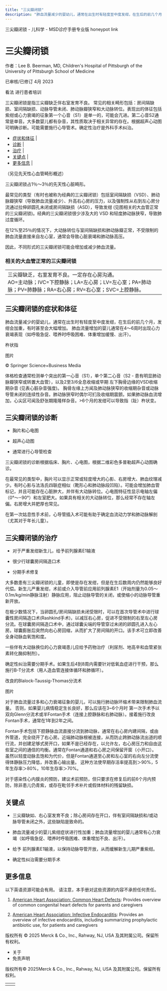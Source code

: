 ```yaml
---
title: "三尖瓣闭锁"
description: "肺血流量减少的婴幼儿，通常在出生时有轻度至中度发绀，在生后的前几个月，发绀会加重，有时甚至会大幅增加。 肺血流量增加的婴儿通常在4～6周时出现心力衰竭表现（如呼吸急促、喂养时呼吸困难、体重增加缓慢、出汗）。"
---
```


﻿三尖瓣闭锁 \- 儿科学 \- MSD诊疗手册专业版 honeypot link

# 三尖瓣闭锁

作者：Lee B. Beerman, MD, Children's Hospital of Pittsburgh of the University of Pittsburgh School of
Medicine

已审核/已修订 4月 2023

看法 进行患者培训

三尖瓣闭锁是指三尖瓣缺乏伴右室发育不良。 常见的相关畸形包括：房间隔缺损、室间隔缺损、动脉导管未闭、肺动脉瓣狭窄和大动脉转位。表现出的体征包括紫绀或心力衰竭的征象第一个心音（S1）是单一的，可能会亢进。第二心音S2通常是单音。大多数婴儿都有杂音，其性质取决于相关异常的存在。根据超声心动图可明确诊断。可能需要施行心导管术。确定性治疗是外科手术纠治。

- [症状和体征](#症状和体征_v1096696_zh) \|
- [诊断](#诊断_v1096701_zh) \|
- [治疗](#治疗_v1096714_zh) \|
- [关键点](#关键点_v11550855_zh) \|
- [更多信息](#更多信息_v50702674_zh) \|

（另见先天性心血管畸形概述）

三尖瓣闭锁占1％～3％的先天性心脏畸形。

最常见的类型（有时也被称为经典的三尖瓣闭锁）包括室间隔缺损（VSD）、肺动脉瓣狭窄（导致肺血流量减少）、升高右心房的压力，以及强制性从右到左心房分流通过拉伸卵圆孔未闭或房间隔缺损（ASD），导致发绀 (见图相关的大血管正常的三尖瓣闭锁)。经典的三尖瓣闭锁很少涉及大的 VSD 和轻度肺动脉狭窄，导致肺过度循环。

在12%至25％的情况下，大动脉转位与室间隔缺损和肺动脉瓣正常，不受限制的肺血流量直接来自左心室，通常会导致心脏衰竭和肺动脉高压。

因此，不同形式的三尖瓣闭锁可能会增加或减少肺血流量。

### 相关的大血管正常的三尖瓣闭锁

|     |
| --- |
| 三尖瓣缺乏，右室发育不良。一定存在心房沟通。<br>AO=主动脉；IVC=下腔静脉；LA=左心房；LV=左心室；PA=肺动脉；PV=肺静脉；RA=右心房；RV=右心室；SVC=上腔静脉。<br> |

## 三尖瓣闭锁的症状和体征

肺血流量减少的婴幼儿，通常在出生时有轻度至中度发绀，在生后的前几个月，发绀会加重，有时甚至会大幅增加。 肺血流量增加的婴儿通常在4～6周时出现心力衰竭表现（如呼吸急促、喂养时呼吸困难、体重增加缓慢、出汗）。

杵状指



图片

© Springer Science+Business Media

体格检查通常检测单个突出的第一心音（S1），单个第二心音（S2 - 患有明显肺动脉瓣狭窄或转置大血管），以及2至3/6全息收缩或早期 左下胸骨边缘的VSD收缩期杂音 (见表心脏杂音强度)。 胸骨左缘上方闻及肺动脉狭窄的收缩期杂音或动脉导管未闭的连续性杂音。肺动脉狭窄时偶尔可扪及收缩期震颤。如果肺动脉血流增加，心尖区可闻及舒张期隆隆样杂音。>6个月的发绀可以导致指（趾）杵状变。

## 三尖瓣闭锁的诊断

- 胸片和心电图

- 超声心动图

- 通常进行心导管检查


三尖瓣闭锁的诊断根据临床、胸片、心电图，根据二维彩色多普勒超声心动图确诊。

在最常见的类型中，胸片可以显示正常或轻度增大的心影、右房增大、肺血纹理减少。有时心影与法洛氏四联症相似（靴形心和肺动脉段凹陷）。可能会增加肺血管标记，并且可能存在心脏肿大，并伴有大动脉转位。心电图特征性显示电轴左偏（0°～−90°）和左室肥大。如果具有相关的大动脉转位，那么经常不存在轴左偏。右房增大并肥厚也常见。

在第一次姑息性手术前，心导管插入术可能有助于确定血流动力学和肺动脉解剖（尤其对于年长儿童）。

## 三尖瓣闭锁的治疗

- 对于严重发绀新生儿，给予前列腺素E1输液

- 很少行球囊房间隔造口术

- 分期手术修复


大多数患有三尖瓣闭锁的儿童，即使是存在发绀，但是在生后数周内仍然能够良好代偿。新生儿严重发绀，术前或介入导管前应用前列腺素E1（开始剂量为0.05～0.1m/kg/min静脉注射）静脉应用，阻止动脉导管的关闭，或使缩小的动脉导管重新开放。

在极少数情况下，当卵圆孔/房间隔缺损未闭受限时，可以在首次导管术中进行球囊性房间隔造口术(Rashkind手术)，以减压右心房，促进不受限制的右至左心房分流。在球囊房间隔造口术中，通过球囊尖端的导管穿过未闭的卵圆孔进入左心房。球囊膨胀后突然向右心房回缩，从而扩大了房间隔的开口。该手术可立即改善全身动脉血氧饱和度。

一些伴有大动脉换位的心力衰竭患儿应给予药物治疗（利尿剂、地高辛和血管紧张素转化酶抑制剂）。

确定性纠治需要分期手术。如果生后4到8周内需要针对低氧血症进行干预，那么施行B-T分流术（用人造血管连接体循环和肺循环）。

改良的Blalock-Taussig-Thomas分流术



图片

对于肺血流量过多和心力衰竭征象的婴儿，可以施行肺动脉环缩术带来限制肺血流量。 否则，如果婴儿病情稳定生长良好，那么应该在3~6个月时 第一次手术予以双向Glenn分流术或半Fontan手术（连接上腔静脉和右肺动脉）。接着施行改良Fontan手术，通常在1年到2年之间。

Fontan手术包括下腔静脉血流直接分流到肺动脉，通常在右心房内建间隔，或由外管道，完全绕开了右心房。近端肺动脉根被连接，从而防止跨肺动脉流出道的顺行流，并创建足够式房开口，如果不是已经存在，以允许左，右心房压力和自由这些室之间的通信的均衡。通常在Fontan通道和右心房之间保留开窗（小开口）。 虽然以轻度动脉去饱和为代价，但是Fontan通道至心房和左心室的右向左分流使得体静脉压力降低，并改善心输出量。 这种方法使早期存活率提高到＞90%，5年生存率＞80%，10年生存率＞70%。

对于感染性心内膜炎的预防，建议术前预防，但只要求在修复后的前6个月内预防，除非患儿仍青紫，或存在毗邻手术补片或假体材料的残留缺损。

## 关键点

- 三尖瓣缺如、右心室发育不良；除心房间存在开口，伴有室间隔缺损和/或动脉导管未闭之外，这些缺陷是致命的。

- 肺血流量减少的婴儿紫绀症状进行性加重；肺血流量增加的婴儿通常有心力衰竭（如呼吸急促、喂养时呼吸困难、体重增加不良、出汗）。

- 给予 前列腺素E1输液，以保持动脉导管开放，从而缓解新生儿期严重紫绀。

- 确定性纠治需要分期手术


## 更多信息

以下英语资源可能会有用。 请注意，本手册对这些资源的内容不承担任何责任。

1. [American Heart Association: Common Heart Defects](https://www.heart.org/en/health-topics/congenital-heart-defects/about-congenital-heart-defects/common-types-of-heart-defects): Provides overview of common congenital heart defects for parents and caregivers

2. [American Heart Association: Infective Endocarditis](https://www.heart.org/en/health-topics/infective-endocarditis): Provides an overview of infective endocarditis, including summarizing prophylactic antibiotic use, for patients and caregivers




版权所有 © 2025
Merck & Co., Inc., Rahway, NJ, USA 及其附属公司。保留所有权利。

- 关于
- 免责声明

版权所有© 2025Merck & Co., Inc., Rahway, NJ, USA 及其附属公司。保留所有权利。

|     |     |
| --- | --- |
|  |  |